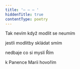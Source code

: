 ```yaml
---
title: '– – – '
hiddenTitle: true
contentType: poetry
---
```


<section>

Tak nevím když modlit se neumím

jestli modlitby skládat smím

nedbaje co si myslí Řím

k Panence Marii hovořím

</section>
